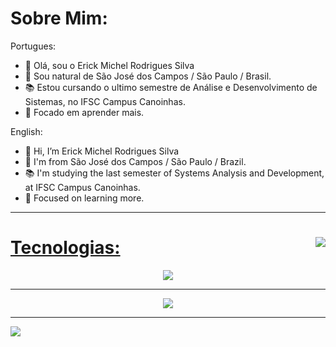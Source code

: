 # Sobre Mim:
Portugues:
- 👋 Olá, sou o Erick Michel Rodrigues Silva
- 🏡 Sou natural de São José dos Campos / São Paulo / Brasil.
- 📚 Estou cursando o ultimo semestre de Análise e Desenvolvimento de Sistemas, no IFSC Campus Canoinhas.
- 💾 Focado em aprender mais.

English:
- 👋 Hi, I’m Erick Michel Rodrigues Silva
- 🏡 I'm from São José dos Campos / São Paulo / Brazil.
- 📚 I'm studying the last semester of Systems Analysis and Development, at IFSC Campus Canoinhas.
- 💾 Focused on learning more.

----

<a href="https://github.com/michel172002">
<img align="right" src="https://github-readme-stats.vercel.app/api/top-langs/?username=michel172002&langs_count=7&theme=transparent"/>
  
# Tecnologias:
<p align="center">
  <a href="https://skillicons.dev">
    <img src="https://skillicons.dev/icons?i=java,spring,hibernate,react,javascript,py,django,git,docker" />
  </a>
</p>

----
<div align="center">
    <img src="https://github-readme-stats.vercel.app/api?username=michel172002&show_icons=true&theme=transparent"/>
</div>

----
[![](https://visitcount.itsvg.in/api?id=michel172002&label=Profile%20Views&color=0&icon=6&pretty=true)](https://visitcount.itsvg.in)
  
